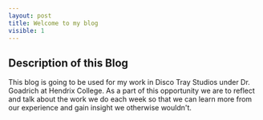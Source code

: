 ```yaml
---
layout: post
title: Welcome to my blog
visible: 1
---
```

## Description of this Blog
This blog is going to be used for my work in Disco Tray Studios under Dr. Goadrich at Hendrix College. As a part of this opportunity we are to reflect and talk about the work we do each week so that we can learn more from our experience and gain insight we otherwise wouldn't.
